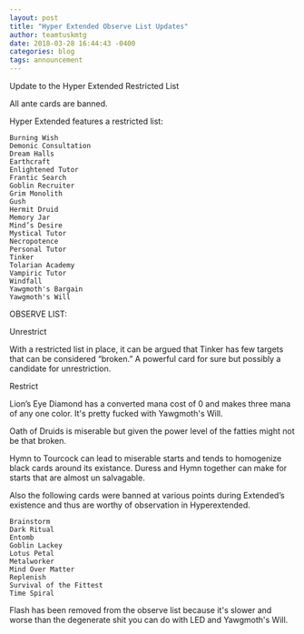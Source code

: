 ```yaml
---
layout: post
title: "Hyper Extended Observe List Updates"
author: teamtuskmtg
date: 2018-03-28 16:44:43 -0400
categories: blog
tags: announcement
---
```


Update to the Hyper Extended Restricted List

All ante cards are banned.

Hyper Extended features a restricted list:

```
Burning Wish
Demonic Consultation
Dream Halls
Earthcraft
Enlightened Tutor
Frantic Search
Goblin Recruiter
Grim Monolith
Gush
Hermit Druid
Memory Jar
Mind’s Desire
Mystical Tutor
Necropotence
Personal Tutor
Tinker
Tolarian Academy
Vampiric Tutor
Windfall
Yawgmoth's Bargain
Yawgmoth's Will
```

OBSERVE LIST:

Unrestrict

With a restricted list in place, it can be argued that Tinker has few
targets that can be considered “broken.” A powerful card for sure but
possibly a candidate for unrestriction.

Restrict

Lion’s Eye Diamond has a converted mana cost of 0 and makes three mana
of any one color. It's pretty fucked with Yawgmoth's Will.

Oath of Druids is miserable but given the power level of the fatties
might not be that broken.

Hymn to Tourcock can lead to miserable starts and tends to homogenize
black cards around its existance. Duress and Hymn together can make
for starts that are almost un salvagable.

Also the following cards were banned at various points during
Extended’s existence and thus are worthy of observation in
Hyperextended.

```
Brainstorm
Dark Ritual
Entomb
Goblin Lackey
Lotus Petal
Metalworker
Mind Over Matter
Replenish
Survival of the Fittest
Time Spiral
```

Flash has been removed from the observe list because it's slower and
worse than the degenerate shit you can do with LED and Yawgmoth's
Will.
